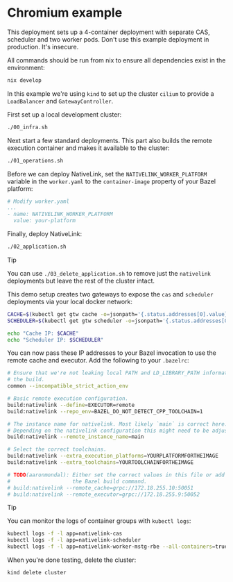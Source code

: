 # Chromium example

This deployment sets up a 4-container deployment with separate CAS, scheduler
and two worker pods. Don't use this example deployment in production. It's
insecure.

All commands should be run from nix to ensure all dependencies exist in the
environment:

```bash
nix develop
```

In this example we're using `kind` to set up the cluster `cilium` to provide a
`LoadBalancer` and `GatewayController`.

First set up a local development cluster:

```bash
./00_infra.sh
```

Next start a few standard deployments. This part also builds the remote
execution container and makes it available to the cluster:

```bash
./01_operations.sh
```

Before we can deploy NativeLink, set the `NATIVELINK_WORKER_PLATFORM` variable
in the `worker.yaml` to the `container-image` property of your Bazel platform:

```yaml
# Modify worker.yaml
...
- name: NATIVELINK_WORKER_PLATFORM
  value: your-platform
```

Finally, deploy NativeLink:

```bash
./02_application.sh
```

> [!TIP]
> You can use `./03_delete_application.sh` to remove just the `nativelink`
> deployments but leave the rest of the cluster intact.

This demo setup creates two gateways to expose the `cas` and `scheduler`
deployments via your local docker network:

```bash
CACHE=$(kubectl get gtw cache -o=jsonpath='{.status.addresses[0].value}')
SCHEDULER=$(kubectl get gtw scheduler -o=jsonpath='{.status.addresses[0].value}')

echo "Cache IP: $CACHE"
echo "Scheduler IP: $SCHEDULER"
```

You can now pass these IP addresses to your Bazel invocation to use the remote
cache and executor. Add the following to your `.bazelrc`:

```bash
# Ensure that we're not leaking local PATH and LD_LIBRARY_PATH information into
# the build.
common --incompatible_strict_action_env

# Basic remote execution configuration.
build:nativelink --define=EXECUTOR=remote
build:nativelink --repo_env=BAZEL_DO_NOT_DETECT_CPP_TOOLCHAIN=1

# The instance name for nativelink. Most likely `main` is correct here.
# Depending on the nativelink configuration this might need to be adjusted.
build:nativelink --remote_instance_name=main

# Select the correct toolchains.
build:nativelink --extra_execution_platforms=YOURPLATFORMFORTHEIMAGE
build:nativelink --extra_toolchains=YOURTOOLCHAINFORTHEIMAGE

# TODO(aaronmondal): Either set the correct values in this file or add them to
#                    the Bazel build command.
# build:nativelink --remote_cache=grpc://172.18.255.10:50051
# build:nativelink --remote_executor=grpc://172.18.255.9:50052
```

> [!TIP]
> You can monitor the logs of container groups with `kubectl logs`:
> ```bash
> kubectl logs -f -l app=nativelink-cas
> kubectl logs -f -l app=nativelink-scheduler
> kubectl logs -f -l app=nativelink-worker-mstg-rbe --all-containers=true
> ```

When you're done testing, delete the cluster:

```bash
kind delete cluster
```
